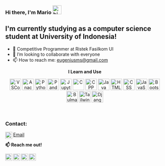 ### **Hi there, I'm Mario** <img src="https://user-images.githubusercontent.com/1303154/88677602-1635ba80-d120-11ea-84d8-d263ba5fc3c0.gif" width="28px" alt="hi">

## I'm currently studying as a computer science student at University of Indonesia!
- 🔭 Competitive Programmer at Ristek Fasilkom UI
- 👯 I’m looking to collaborate with everyone
- 📫 How to reach me: eugeniusms@gmail.com

<p align="center">
<b>I Learn and Use</b>
</p>

<p align="center">
<img alt="VSCode" width="36px" src="https://cdn.jsdelivr.net/gh/devicons/devicon/icons/visualstudio/visualstudio-plain.svg" />   


<img alt="Anaconda" width="36px" src="https://cdn.jsdelivr.net/gh/devicons/devicon/icons/anaconda/anaconda-original.svg" />
<img alt="Python" width="36px" src="https://cdn.jsdelivr.net/gh/devicons/devicon/icons/python/python-original.svg" /> 
<img alt="Pandas" width="36px" src="https://cdn.jsdelivr.net/gh/devicons/devicon/icons/pandas/pandas-original.svg" />    
<img alt="Jupyter" width="36px" src="https://cdn.jsdelivr.net/gh/devicons/devicon/icons/jupyter/jupyter-original.svg" />

<img alt="C" width="36px" src="https://cdn.jsdelivr.net/gh/devicons/devicon/icons/c/c-original.svg" />       
<img alt="CPP" width="36px" src="https://cdn.jsdelivr.net/gh/devicons/devicon/icons/cplusplus/cplusplus-original.svg" />          
<img alt="Java" width="36px" src="https://cdn.jsdelivr.net/gh/devicons/devicon/icons/java/java-original.svg" />
          
<img alt="HTML" width="36px" src="https://cdn.jsdelivr.net/gh/devicons/devicon/icons/html5/html5-original.svg" />          
<img alt="CSS" width="36px" src="https://cdn.jsdelivr.net/gh/devicons/devicon/icons/css3/css3-original.svg" />          
<img alt="JavaScript" width="36px" src="https://cdn.jsdelivr.net/gh/devicons/devicon/icons/javascript/javascript-original.svg" />
<img alt="Bootstrap" width="36px" src="https://cdn.jsdelivr.net/gh/devicons/devicon/icons/bootstrap/bootstrap-original.svg" />          
<img alt="Bulma" width="36px" src="https://cdn.jsdelivr.net/gh/devicons/devicon/icons/bulma/bulma-plain.svg" />
<img alt="Tailwind" width="36px" src="https://cdn.jsdelivr.net/gh/devicons/devicon/icons/tailwindcss/tailwindcss-plain.svg" />          
<img alt="Django" width="36px" src="https://cdn.jsdelivr.net/gh/devicons/devicon/icons/django/django-plain.svg" />
</p>
</br>

### Contact:


[<img align="left" alt="eugeniusms | Email" width="22px" src="https://cdn2.iconfinder.com/data/icons/social-media-2259/512/gmail-256.png" /><p style="color:gold;">Email</p>][email] 

**📫 Reach me out!**

[<img align="left" alt="eugeniusms | LinkedIn" width="22px" src="https://cdn2.iconfinder.com/data/icons/social-media-2285/512/1_Linkedin_unofficial_colored_svg-128.png" />][linkedin]
[<img align="left" alt="eugeniusms | Twitter" width="22px" src="https://cdn2.iconfinder.com/data/icons/social-media-2285/512/1_Twitter3_colored_svg-512.png" />][twitter]
[<img align="left" alt="eugeniusms | Instagram" width="22px" src="https://cdn2.iconfinder.com/data/icons/social-media-2285/512/1_Instagram_colored_svg_1-128.png" />][instagram]
[<img align="left" alt="eugeniusms | Blog" width="22px" src="https://cdn1.iconfinder.com/data/icons/logotypes/32/wordpress-256.png" />][blog]

[python]: https://camo.githubusercontent.com/a71f1a20d58a3506dd5f32dcb31461bd5102a0bd33dbf49db9195c589eaca8d7/68747470733a2f2f696d672e736869656c64732e696f2f62616467652f707974686f6e2532302d2532333134333534432e7376673f267374796c653d666f722d7468652d6261646765266c6f676f3d707974686f6e266c6f676f436f6c6f723d7768697465
[cpp]:
https://camo.githubusercontent.com/22adfb1d85bcb2de22efe8036b9ba680ccf43a8303ce921c934b994607400754/68747470733a2f2f696d672e736869656c64732e696f2f62616467652f632b2b2d2532333030353939432e7376673f267374796c653d666f722d7468652d6261646765266c6f676f3d63253242253242266f676f436f6c6f723d7768697465

[email]: mailto:eugeniusms@gmail.com
[linkedin]: https://www.linkedin.com/in/eugenius-mario-s
[twitter]: https://twitter.com/eugenius_ms
[instagram]: https://instagram.com/eugeniusmario
[blog]: https://mariojournalnnote.wordpress.com


